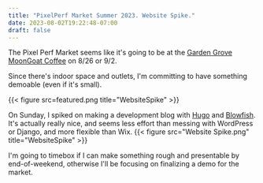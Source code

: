 ```yaml
---
title: "PixelPerf Market Summer 2023. Website Spike."
date: 2023-08-02T19:22:48-07:00
draft: false
---
```


The Pixel Perf Market seems like it's going to be at the [Garden Grove MoonGoat Coffee](https://goo.gl/maps/D2qqaDhqPSJf9Dv18) on 8/26 or 9/2.

Since there's indoor space and outlets, I'm committing to have something demoable (even if it's small).

{{< figure src=featured.png title="WebsiteSpike" >}}

On Sunday, I spiked on making a development blog with [Hugo](https://gohugo.io/) and [Blowfish](https://blowfish.page/). It's actually really nice, and seems less effort than messing with WordPress or Django, and more flexible than Wix.
{{< figure src="Website Spike.png" title="WebsiteSpike" >}}

I'm going to timebox if I can make something rough and presentable by end-of-weekend, otherwise I'll be focusing on finalizing a demo for the market.
